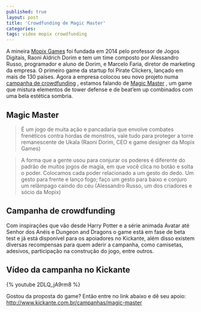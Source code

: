 ```yaml
---
published: true
layout: post
title: 'Crowdfunding de Magic Master'
categories: 
tags: video mopix crowdfunding
---
```

A mineira <a href="http://www.mopix.com.br" target="_blank">Mopix Games</a>
 foi fundada em 2014 pelo professor de Jogos Digitais, Raoni Aldrich Dorim e tem um time composto por Alessandro Russo, programador e aluno de Dorim, e Marcelo Faria, diretor de marketing da empresa. O primeiro game da startup foi Pirate Clickers, lançado em mais de 130 países. Agora a empresa colocou seu novo projeto numa <a href="http://www.kickante.com.br/campanhas/magic-master" target="_blank">campanha de crowdfunding</a>
, estamos falando de <a href="http://www.kickante.com.br/campanhas/magic-master" target="_blank">Magic Master</a>
, um game que mistura elementos de tower defense e de beat’em up combinados com uma bela estética sombria.

## Magic Master
> É um jogo de muita ação e pancadaria que envolve combates frenéticos contra hordas de monstros, vale tudo para proteger a torre remanescente de Ukala (Raoni Dorim, CEO e game designer da Mopix Games)




> A forma que a gente usou para conjurar os poderes é diferente do padrão de muitos jogos de magia, em que você clica no botão e solta o poder. Colocamos cada poder relacionado a um gesto do dedo. Um gesto para frente e lanço fogo; faço um gesto para baixo e conjuro um relâmpago caindo do céu (Alessandro Russo, um dos criadores e sócio da Mopix)



## Campanha de crowdfunding
Com inspirações que vão desde Harry Potter e a série animada Avatar até Senhor dos Anéis e Dungeon and Dragons o game está em fase de beta test e já está disponível para os apoiadores no Kickante, além disso existem diversas recompensas para quem aderir a campanha, como camisetas, adesivos, participação na construção do jogo, entre outros.
## Vídeo da campanha no Kickante
{% youtube 2DLQ_jA9rm8 %}

Gostou da proposta do game? Então entre no link abaixo e dê seu apoio:
<a href="http://www.kickante.com.br/campanhas/magic-master" target="_blank">http://www.kickante.com.br/campanhas/magic-master</a>
